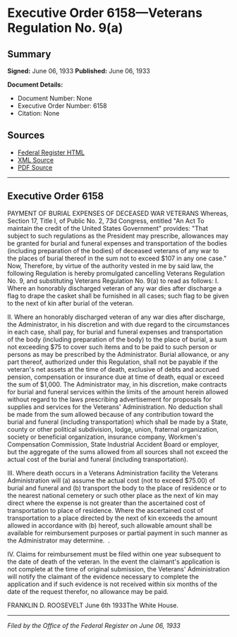 # Executive Order 6158—Veterans Regulation No. 9(a)

## Summary

**Signed:** June 06, 1933
**Published:** June 06, 1933

**Document Details:**
- Document Number: None
- Executive Order Number: 6158
- Citation: None

## Sources
- [Federal Register HTML](https://www.presidency.ucsb.edu/documents/executive-order-6158-veterans-regulation-no-9a)
- [XML Source](None)
- [PDF Source](None)

---

## Executive Order 6158

PAYMENT OF BURIAL EXPENSES OF DECEASED WAR VETERANS
Whereas, Section 17, Title I, of Public No. 2, 73d Congress, entitled "An Act To maintain the credit of the United States Government" provides:
"That subject to such regulations as the President may prescribe, allowances may be granted for burial and funeral expenses and transportation of the bodies (including preparation of the bodies) of deceased veterans of any war to the places of burial thereof in the sum not to exceed $107 in any one case."
Now, Therefore, by virtue of the authority vested in me by said law, the following Regulation is hereby promulgated cancelling Veterans Regulation No. 9, and substituting Veterans Regulation No. 9(a) to read as follows:
I. Where an honorably discharged veteran of any war dies after discharge a flag to drape the casket shall be furnished in all cases; such flag to be given to the next of kin after burial of the veteran.

II. Where an honorably discharged veteran of any war dies after discharge, the Administrator, in his discretion and with due regard to the circumstances in each case, shall pay, for burial and funeral expenses and transportation of the body (including preparation of the body) to the place of burial, a sum not exceeding $75 to cover such items and to be paid to such person or persons as may be prescribed by the Administrator. Burial allowance, or any part thereof, authorized under this Regulation, shall not be payable if the veteran's net assets at the time of death, exclusive of debts and accrued pension, compensation or insurance due at time of death, equal or exceed the sum of $1,000. The Administrator may, in his discretion, make contracts for burial and funeral services within the limits of the amount herein allowed without regard to the laws prescribing advertisement for proposals for supplies and services for the Veterans' Administration. No deduction shall be made from the sum allowed because of any contribution toward the burial and funeral (including transportation) which shall be made by a State, county or other political subdivision, lodge, union, fraternal organization, society or beneficial organization, insurance company, Workmen's Compensation Commission, State Industrial Accident Board or employer, but the aggregate of the sums allowed from all sources shall not exceed the actual cost of the burial and funeral (including transportation).

III. Where death occurs in a Veterans Administration facility the Veterans Administration will (a) assume the actual cost (not to exceed $75.00) of burial and funeral and (b) transport the body to the place of residence or to the nearest national cemetery or such other place as the next of kin may direct where the expense is not greater than the ascertained cost of transportation to place of residence. Where the ascertained cost of transportation to a place directed by the next of kin exceeds the amount allowed in accordance with (b) hereof, such allowable amount shall be available for reimbursement purposes or partial payment in such manner as the Administrator may determine.  .

IV. Claims for reimbursement must be filed within one year subsequent to the date of death of the veteran. In the event the claimant's application is not complete at the time of original submission, the Veterans' Administration will notify the claimant of the evidence necessary to complete the application and if such evidence is not received within six months of the date of the request therefor, no allowance may be paid.

FRANKLIN D. ROOSEVELT
June 6th 1933The White House.

---

*Filed by the Office of the Federal Register on June 06, 1933*
